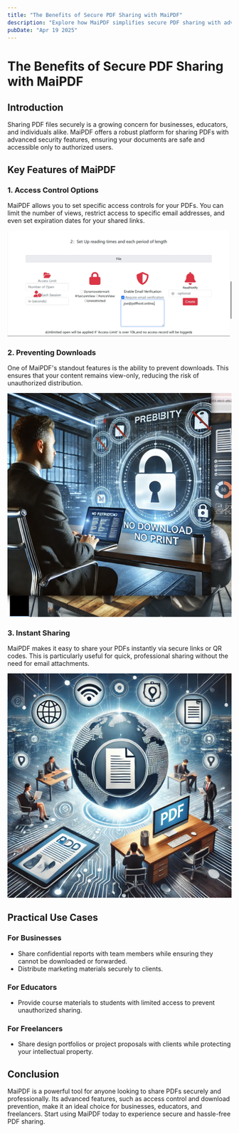 ```yaml
---
title: "The Benefits of Secure PDF Sharing with MaiPDF"
description: "Explore how MaiPDF simplifies secure PDF sharing with advanced features like access control and download prevention."
pubDate: "Apr 19 2025"
---
```


# The Benefits of Secure PDF Sharing with MaiPDF

## Introduction

Sharing PDF files securely is a growing concern for businesses, educators, and individuals alike. MaiPDF offers a robust platform for sharing PDFs with advanced security features, ensuring your documents are safe and accessible only to authorized users.

## Key Features of MaiPDF

### 1. Access Control Options

MaiPDF allows you to set specific access controls for your PDFs. You can limit the number of views, restrict access to specific email addresses, and even set expiration dates for your shared links.

![Access Control Settings](../../../public/maipdf-images/put%20email%20addresses%20in%20security%20setting.png)

### 2. Preventing Downloads

One of MaiPDF's standout features is the ability to prevent downloads. This ensures that your content remains view-only, reducing the risk of unauthorized distribution.

![Prevent Downloads](../../../public/maipdf-images/pdf%20icon%20of%20no%20printing%20no%20downloading.png)

### 3. Instant Sharing

MaiPDF makes it easy to share your PDFs instantly via secure links or QR codes. This is particularly useful for quick, professional sharing without the need for email attachments.

![Share PDF Worldwide](../../../public/maipdf-images/share%20pdf%20wordwide.png)

## Practical Use Cases

### For Businesses

- Share confidential reports with team members while ensuring they cannot be downloaded or forwarded.
- Distribute marketing materials securely to clients.

### For Educators

- Provide course materials to students with limited access to prevent unauthorized sharing.

### For Freelancers

- Share design portfolios or project proposals with clients while protecting your intellectual property.

## Conclusion

MaiPDF is a powerful tool for anyone looking to share PDFs securely and professionally. Its advanced features, such as access control and download prevention, make it an ideal choice for businesses, educators, and freelancers. Start using MaiPDF today to experience secure and hassle-free PDF sharing.